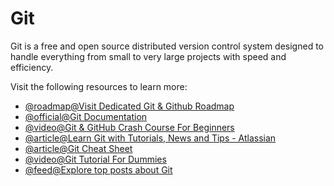 # Git

Git is a free and open source distributed version control system designed to handle everything from small to very large projects with speed and efficiency.

Visit the following resources to learn more:

- [@roadmap@Visit Dedicated Git & Github Roadmap](https://roadmap.sh/git-github)
- [@official@Git Documentation](https://git-scm.com/)
- [@video@Git & GitHub Crash Course For Beginners](https://www.youtube.com/watch?v=SWYqp7iY_Tc)
- [@article@Learn Git with Tutorials, News and Tips - Atlassian](https://www.atlassian.com/git)
- [@article@Git Cheat Sheet](https://cs.fyi/guide/git-cheatsheet)
- [@video@Git Tutorial For Dummies](https://www.youtube.com/watch?v=mJ-qvsxPHpY)
- [@feed@Explore top posts about Git](https://app.daily.dev/tags/git?ref=roadmapsh)
